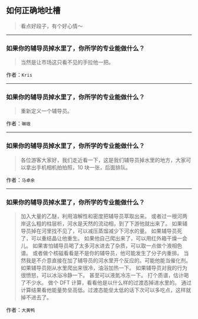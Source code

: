 ## 如何正确地吐槽

> 看点好段子，有个好心情～


 
---

### 如果你的辅导员掉水里了，你所学的专业能做什么？

> 当然是让市场这只看不见的手拉他一把。


作者：`Kris`

---

### 如果你的辅导员掉水里了，你所学的专业能做什么？

> 重新定义一个辅导员。


作者：`琳琅`

---

### 如果你的辅导员掉水里了，你所学的专业能做什么？

> 各位游客大家好，我们走近看一下，这是我们辅导员掉水里的地方，大家可以拿出手机相机拍拍照，10 块一张，后面排队。


作者：`马卓余`

---

### 如果你的辅导员掉水里了，你所学的专业能做什么？

> 加入大量的乙醚，利用溶解性和密度把辅导员萃取出来。
> 或者过一根河两岸这么粗的柱层析，河水是天然的流动相，到了下游他就出来了。
> 如果辅导员掉在河里找不见了，可以减压蒸馏减少下河水的量。
> 如果辅导员死了，可以重结晶让他重生。
> 如果他自己爬出来了，可以用红外箱干燥一会儿。
> 如果害怕辅导员喝了太多河水进去了杂质，可以取一点做个液相色谱。
> 或者做个核磁看看是不是你的辅导员，他可能发生了分子内重排。
> 当然我是不介意直接在加了辅导员的河水里开个反应的。可能他能当催化剂。
> 如果辅导员刚从水里爬出来很冷，油浴加热一下。
> 如果辅导员对我的行为很愤怒，可以冰浴冷静一下。
> 甚至可以液氮冷冻一下。
> 打个质谱，估计喝了不少水。
> 做个 DFT 计算，看看他是以什么样的过渡态掉进水里的。
> 通过计算结果看他能量势垒高低。过渡态能垒太低的话下次可以多吃点，这样就掉不进去了。


作者：`大黄鸭`